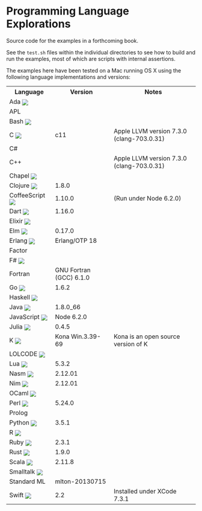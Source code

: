# Programming Language Explorations

Source code for the examples in a forthcoming book.

See the `test.sh` files within the individual directories to see how to build and run the examples, most of which are scripts with internal assertions.

The examples here have been tested on a Mac running OS X using the following language implementations and versions:

<table>
<tr><th>Language<th>Version<th>Notes
<tr><td>Ada
    <img align="center"
    src="https://raw.githubusercontent.com/rtoal/polyglot/master/resources/ada-logo-24.png">
    <td><td>
<tr><td>APL
    <td><td>
<tr><td>Bash
    <img align="center"
    src="https://raw.githubusercontent.com/rtoal/polyglot/master/resources/bash-logo-24.png">
    <td><td>
<tr><td>C
    <img align="center"
    src="https://raw.githubusercontent.com/rtoal/polyglot/master/resources/c-logo-24.png">
    <td>c11<td>Apple LLVM version 7.3.0 (clang-703.0.31)
<tr><td>C#
    <td><td>
<tr><td>C++
    <td><td>Apple LLVM version 7.3.0 (clang-703.0.31)
<tr><td>Chapel
    <img align="center"
    src="https://raw.githubusercontent.com/rtoal/polyglot/master/resources/chapel-logo-24.png">
    <td><td>
<tr><td>Clojure
    <img align="center"
    src="https://raw.githubusercontent.com/rtoal/polyglot/master/resources/clojure-logo-24.png">
    <td>1.8.0<td>
<tr><td>CoffeeScript
    <img align="center"
    src="https://raw.githubusercontent.com/rtoal/polyglot/master/resources/coffeescript-logo-24.png">
    <td>1.10.0<td>(Run under Node 6.2.0)
<tr><td>Dart
    <img align="center"
    src="https://raw.githubusercontent.com/rtoal/polyglot/master/resources/dart-logo-24.png">
    <td>1.16.0<td>
<tr><td>Elixir
    <img align="center"
    src="https://raw.githubusercontent.com/rtoal/polyglot/master/resources/elixir-logo-24.png">
    <td><td>
<tr><td>Elm
    <img align="center"
    src="https://raw.githubusercontent.com/rtoal/polyglot/master/resources/elm-logo-24.png">
    <td>0.17.0<td>
<tr><td>Erlang
    <img align="center"
    src="https://raw.githubusercontent.com/rtoal/polyglot/master/resources/erlang-logo-24.png">
    <td>Erlang/OTP 18<td>
<tr><td>Factor
    <td><td>
<tr><td>F#
    <img align="center"
    src="https://raw.githubusercontent.com/rtoal/polyglot/master/resources/fsharp-logo-24.png">
    <td><td>
<tr><td>Fortran
    <td>GNU Fortran (GCC) 6.1.0<td>
<tr><td>Go
    <img align="center"
    src="https://raw.githubusercontent.com/rtoal/polyglot/master/resources/go-logo-24.png">
    <td>1.6.2<td>
<tr><td>Haskell
    <img align="center"
    src="https://raw.githubusercontent.com/rtoal/polyglot/master/resources/haskell-logo-24.png">
    <td><td>
<tr><td>Java
    <img align="center"
    src="https://raw.githubusercontent.com/rtoal/polyglot/master/resources/java-logo-24.png">
    <td>1.8.0_66<td>
<tr><td>JavaScript
    <img align="center"
    src="https://raw.githubusercontent.com/rtoal/polyglot/master/resources/javascript-logo-24.png">
    <td>Node 6.2.0<td>
<tr><td>Julia
    <img align="center"
    src="https://raw.githubusercontent.com/rtoal/polyglot/master/resources/julia-logo-24.png">
    <td>0.4.5<td>
<tr><td>K
    <img align="center"
    src="https://raw.githubusercontent.com/rtoal/polyglot/master/resources/k-logo-24.png">
    <td>Kona Win.3.39-69<td>Kona is an open source version of K
<tr><td>LOLCODE
    <img align="center"
    src="https://raw.githubusercontent.com/rtoal/polyglot/master/resources/lolcode-logo-24.png">
    <td><td>
<tr><td>Lua
    <img align="center"
    src="https://raw.githubusercontent.com/rtoal/polyglot/master/resources/lua-logo-24.png">
    <td>5.3.2<td>
<tr><td>Nasm
    <img align="center"
    src="https://raw.githubusercontent.com/rtoal/polyglot/master/resources/nasm-logo.png">
    <td>2.12.01<td>
<tr><td>Nim
    <img align="center"
    src="https://raw.githubusercontent.com/rtoal/polyglot/master/resources/nim-logo-24.png">
    <td>2.12.01<td>
<tr><td>OCaml
    <img align="center"
    src="https://raw.githubusercontent.com/rtoal/polyglot/master/resources/ocaml-logo-24.png">
    <td><td>
<tr><td>Perl
    <img align="center"
    src="https://raw.githubusercontent.com/rtoal/polyglot/master/resources/perl-logo.png">
    <td>5.24.0<td>
<tr><td>Prolog
    <td><td>
<tr><td>Python
    <img align="center"
    src="https://raw.githubusercontent.com/rtoal/polyglot/master/resources/python-logo-24.png">
    <td>3.5.1<td>
<tr><td>R
    <img align="center"
    src="https://raw.githubusercontent.com/rtoal/polyglot/master/resources/r-logo.png">
    <td><td>
<tr><td>Ruby
    <img align="center"
    src="https://raw.githubusercontent.com/rtoal/polyglot/master/resources/ruby-logo-24.png">
    <td>2.3.1<td>
<tr><td>Rust
    <img align="center"
    src="https://raw.githubusercontent.com/rtoal/polyglot/master/resources/rust-logo-24.png">
    <td>1.9.0<td>
<tr><td>Scala
    <img align="center"
    src="https://raw.githubusercontent.com/rtoal/polyglot/master/resources/scala-logo-24.png">
    <td>2.11.8<td>
<tr><td>Smalltalk
    <img align="center"
    src="https://raw.githubusercontent.com/rtoal/polyglot/master/resources/smalltalk-logo-24.png">
    <td><td>
<tr><td>Standard ML<td>mlton-20130715<td>
<tr><td>Swift
    <img align="center"
    src="https://raw.githubusercontent.com/rtoal/polyglot/master/resources/swift-logo-24.png">
    <td>2.2<td>Installed under XCode 7.3.1
</table>

